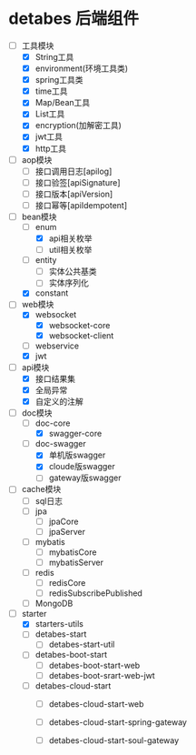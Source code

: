 # detabes 后端组件
* [ ] 工具模块
    - [x] String工具
    - [x] environment(环境工具类) 
    - [x] spring工具类 
    - [x] time工具
    - [x] Map/Bean工具
    - [x] List工具
    - [x] encryption(加解密工具)
    - [x] jwt工具
    - [x] http工具
    
* [ ] aop模块
    - [ ] 接口调用日志[apilog] 
    - [ ] 接口验签[apiSignature]
    - [ ] 接口版本[apiVersion]
    - [ ] 接口幂等[apiIdempotent]  
    
* [ ] bean模块
    - [ ] enum
        - [x] api相关枚举
        - [ ] util相关枚举
    - [ ] entity
        - [ ] 实体公共基类
        - [ ] 实体序列化
    - [x] constant
            
* [ ] web模块    
    - [x] websocket
        - [x] websocket-core
        - [x] websocket-client
    - [ ] webservice
    - [x] jwt
    
* [ ] api模块
    - [x] 接口结果集
    - [x] 全局异常
    - [x] 自定义的注解
 
* [ ] doc模块
    - [ ] doc-core
        - [x] swagger-core
    - [ ] doc-swagger
        - [x] 单机版swagger
        - [x] cloude版swagger
        - [ ] gateway版swagger
 
* [ ] cache模块
    - [ ] sql日志
    - [ ] jpa
        - [ ] jpaCore
        - [ ] jpaServer
    - [ ] mybatis
        - [ ] mybatisCore
        - [ ] mybatisServer
    - [ ] redis
        - [ ] redisCore
        - [ ] redisSubscribePublished
    - [ ] MongoDB
    
* [ ] starter
    - [x] starters-utils
    - [ ] detabes-start
        - [ ] detabes-start-util
    - [ ] detabes-boot-start
        - [ ] detabes-boot-start-web
        - [ ] detabes-boot-srart-web-jwt
    - [ ] detabes-cloud-start
        - [ ] detabes-cloud-start-web
        - [ ] detabes-cloud-start-spring-gateway
        - [ ] detabes-cloud-start-soul-gateway
    
    
    
    
